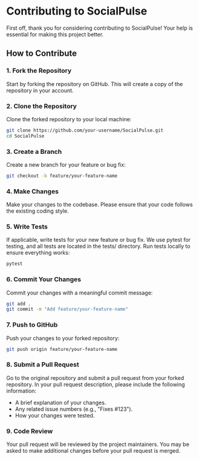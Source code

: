 # Contributing to SocialPulse

First off, thank you for considering contributing to SocialPulse! Your help is essential for making this project better.

## How to Contribute

### 1. Fork the Repository

Start by forking the repository on GitHub. This will create a copy of the repository in your account.

### 2. Clone the Repository

Clone the forked repository to your local machine:

```bash
git clone https://github.com/your-username/SocialPulse.git
cd SocialPulse
```
### 3. Create a Branch
Create a new branch for your feature or bug fix:
```bash
git checkout -b feature/your-feature-name

```
### 4. Make Changes
Make your changes to the codebase. Please ensure that your code follows the existing coding style.
### 5. Write Tests
If applicable, write tests for your new feature or bug fix. We use pytest for testing, and all tests are located in the tests/ directory.
Run tests locally to ensure everything works:

```bash
pytest
```
### 6. Commit Your Changes
Commit your changes with a meaningful commit message:
```bash
git add .
git commit -m "Add feature/your-feature-name"
```
### 7. Push to GitHub
Push your changes to your forked repository:
```bash
git push origin feature/your-feature-name
```
### 8. Submit a Pull Request
Go to the original repository and submit a pull request from your forked repository.
In your pull request description, please include the following information:

- A brief explanation of your changes.
- Any related issue numbers (e.g., "Fixes #123").
- How your changes were tested.
### 9. Code Review
Your pull request will be reviewed by the project maintainers. You may be asked to make additional changes before your pull request is merged.

